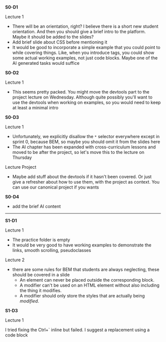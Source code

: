 **S0-D1**

Lecture 1

  - There will be an orientation, right? I believe there is a short new student orientation. And then you should give a brief intro to the platform. Maybe it should be added to the slides?
  - Add brief slide about CSS before mentioning it
  - It would be good to incorporate a simple example that you could point to while covering things. Like, when you introduce tags, you could show some actual working examples, not just code blocks. Maybe one of the AI generated tasks would suffice

**S0-D2**

Lecture 1

- This seems pretty packed. You might move the devtools part to the project lecture on Wednesday. Although quite possibly you'll want to use the devtools when working on examples, so you would need to keep at least a minimal intro

**S0-D3**
	
Lecture 1
	
  - Unfortunately, we explicitly disallow the `*` selector everywhere except in sprint 0, because BEM, so maybe you should omit it from the slides here
  - The AI chapter has been expanded with cross-curriculum lessons and moved to be after the project, so let's move this to the lecture on Thursday

Lecture Project
	
  - Maybe add stuff about the devtools if it hasn't been covered. Or just give a refresher about how to use them, with the project as context. You can use our canonical project if you wants


**S0-D4**

- add the brief AI content

---

**S1-D1**

Lecture 1

- The practice folder is empty
- It would be very good to have working examples to demonstrate the links, smooth scrolling, pseudoclasses

Lecture 2

- there are some rules for BEM that students are always neglecting, these should be covered in a slide
  - An element can never be placed outside the corresponding block.
  - A modifier can't be used on an HTML element without also including the thing it modifies.
  - A modifier should only store the styles that are actually being _modified_. 

**S1-D3**

Lecture 1

I tried fixing the Ctrl+` inline but failed. I suggest a replacement using a code block